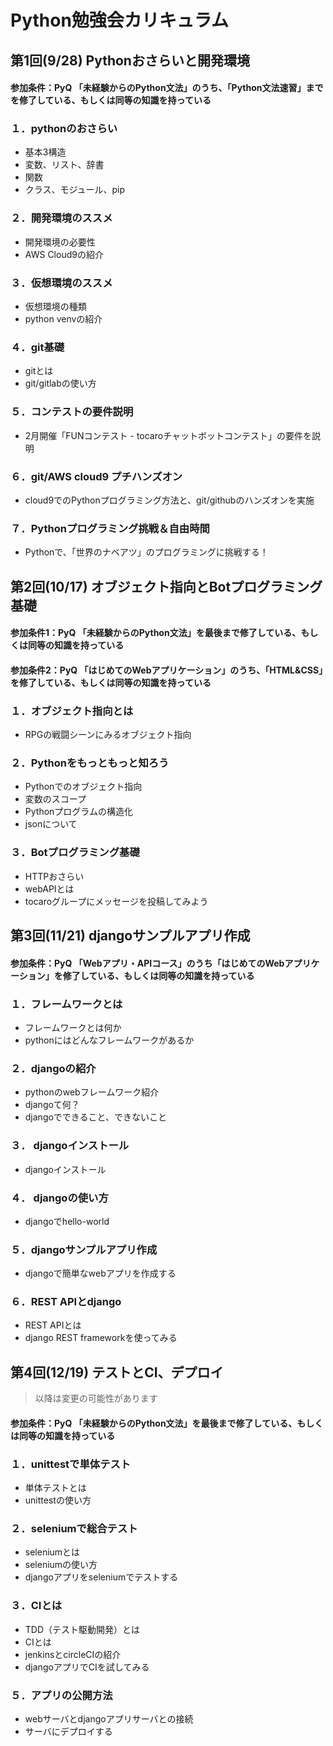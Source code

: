 Python勉強会カリキュラム
==

## 第1回(9/28) Pythonおさらいと開発環境
#### 参加条件：PyQ 「未経験からのPython文法」のうち、「Python文法速習」までを修了している、もしくは同等の知識を持っている
### １．pythonのおさらい
- 基本3構造
- 変数、リスト、辞書
- 関数
- クラス、モジュール、pip

### ２．開発環境のススメ
- 開発環境の必要性
- AWS Cloud9の紹介

### ３．仮想環境のススメ
- 仮想環境の種類
- python venvの紹介

### ４．git基礎
- gitとは
- git/gitlabの使い方

### ５．コンテストの要件説明
- 2月開催「FUNコンテスト - tocaroチャットボットコンテスト」の要件を説明

### ６．git/AWS cloud9 プチハンズオン
- cloud9でのPythonプログラミング方法と、git/githubのハンズオンを実施

### ７．Pythonプログラミング挑戦＆自由時間
- Pythonで、「世界のナベアツ」のプログラミングに挑戦する！

## 第2回(10/17) オブジェクト指向とBotプログラミング基礎
#### 参加条件1：PyQ 「未経験からのPython文法」を最後まで修了している、もしくは同等の知識を持っている
#### 参加条件2：PyQ 「はじめてのWebアプリケーション」のうち、「HTML&CSS」を修了している、もしくは同等の知識を持っている

### １．オブジェクト指向とは
- RPGの戦闘シーンにみるオブジェクト指向

### ２．Pythonをもっともっと知ろう
- Pythonでのオブジェクト指向
- 変数のスコープ
- Pythonプログラムの構造化
- jsonについて

### ３．Botプログラミング基礎
- HTTPおさらい
- webAPIとは
- tocaroグループにメッセージを投稿してみよう

## 第3回(11/21) djangoサンプルアプリ作成
#### 参加条件：PyQ 「Webアプリ・APIコース」のうち「はじめてのWebアプリケーション」を修了している、もしくは同等の知識を持っている
### １．フレームワークとは
- フレームワークとは何か
- pythonにはどんなフレームワークがあるか

### ２．djangoの紹介
- pythonのwebフレームワーク紹介
- djangoて何？
- djangoでできること、できないこと

### ３． djangoインストール
- djangoインストール

### ４． djangoの使い方
- djangoでhello-world

### ５．djangoサンプルアプリ作成
- djangoで簡単なwebアプリを作成する

### ６．REST APIとdjango
- REST APIとは
- django REST frameworkを使ってみる

## 第4回(12/19) テストとCI、デプロイ
> 以降は変更の可能性があります
#### 参加条件：PyQ 「未経験からのPython文法」を最後まで修了している、もしくは同等の知識を持っている
### １．unittestで単体テスト
- 単体テストとは
- unittestの使い方

### ２．seleniumで総合テスト
- seleniumとは
- seleniumの使い方
- djangoアプリをseleniumでテストする

### ３．CIとは
- TDD（テスト駆動開発）とは
- CIとは
- jenkinsとcircleCIの紹介
- djangoアプリでCIを試してみる

### ５．アプリの公開方法
- webサーバとdjangoアプリサーバとの接続
- サーバにデプロイする
